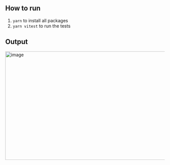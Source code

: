 ## How to run

1. `yarn` to install all packages
2. `yarn vitest` to run the tests

## Output
<img width="1246" height="343" alt="image" src="https://github.com/user-attachments/assets/287e3e09-5231-4062-8143-ef17221ca211" />
